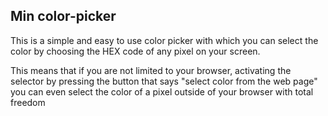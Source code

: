 ## Min color-picker

This is a simple and easy to use color picker with which you can select the color by choosing the HEX code of any pixel on your screen.

This means that if you are not limited to your browser, activating the selector by pressing the button that says "select color from the web page" you can even select the color of a pixel outside of your browser with total freedom
